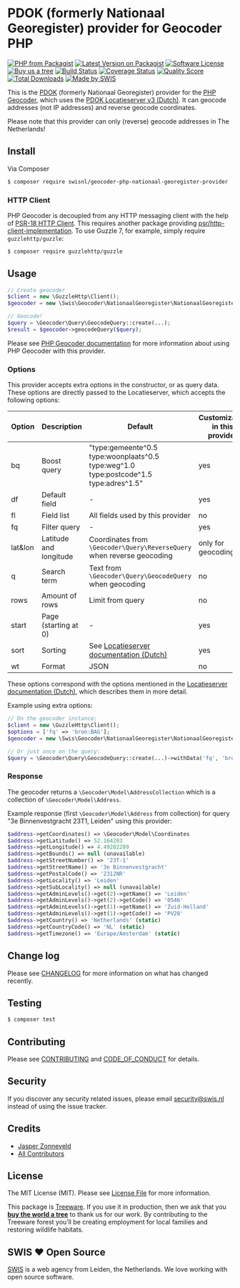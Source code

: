 # PDOK (formerly Nationaal Georegister) provider for Geocoder PHP

[![PHP from Packagist](https://img.shields.io/packagist/php-v/swisnl/geocoder-php-nationaal-georegister-provider.svg?style=flat-square)](https://packagist.org/packages/swisnl/geocoder-php-nationaal-georegister-provider)
[![Latest Version on Packagist](https://img.shields.io/packagist/v/swisnl/geocoder-php-nationaal-georegister-provider.svg?style=flat-square)](https://packagist.org/packages/swisnl/geocoder-php-nationaal-georegister-provider)
[![Software License](https://img.shields.io/packagist/l/swisnl/geocoder-php-nationaal-georegister-provider.svg?style=flat-square)](LICENSE.md) 
[![Buy us a tree](https://img.shields.io/badge/Treeware-%F0%9F%8C%B3-lightgreen.svg?style=flat-square)](https://plant.treeware.earth/swisnl/geocoder-php-nationaal-georegister-provider)
[![Build Status](https://img.shields.io/github/checks-status/swisnl/geocoder-php-nationaal-georegister-provider/master?label=tests)](https://github.com/swisnl/geocoder-php-nationaal-georegister-provider/actions/workflows/tests.yml)
[![Coverage Status](https://img.shields.io/scrutinizer/coverage/g/swisnl/geocoder-php-nationaal-georegister-provider.svg?style=flat-square)](https://scrutinizer-ci.com/g/swisnl/geocoder-php-nationaal-georegister-provider/code-structure)
[![Quality Score](https://img.shields.io/scrutinizer/g/swisnl/geocoder-php-nationaal-georegister-provider.svg?style=flat-square)](https://scrutinizer-ci.com/g/swisnl/geocoder-php-nationaal-georegister-provider)
[![Total Downloads](https://img.shields.io/packagist/dt/swisnl/geocoder-php-nationaal-georegister-provider.svg?style=flat-square)](https://packagist.org/packages/swisnl/geocoder-php-nationaal-georegister-provider)
[![Made by SWIS](https://img.shields.io/badge/%F0%9F%9A%80-made%20by%20SWIS-%230737A9.svg?style=flat-square)](https://www.swis.nl)

This is the [PDOK](https://www.pdok.nl/) (formerly Nationaal Georegister) provider for the [PHP Geocoder](https://github.com/geocoder-php/Geocoder), which uses the [PDOK Locatieserver v3 (Dutch)](https://www.pdok.nl/introductie/-/article/pdok-locatieserver-1).
It can geocode addresses (not IP addresses) and reverse geocode coordinates.

Please note that this provider can only (reverse) geocode addresses in The Netherlands!

## Install

Via Composer

``` bash
$ composer require swisnl/geocoder-php-nationaal-georegister-provider
```

### HTTP Client

PHP Geocoder is decoupled from any HTTP messaging client with the help of [PSR-18 HTTP Client](https://www.php-fig.org/psr/psr-18/).
This requires another package providing [psr/http-client-implementation](https://packagist.org/providers/psr/http-client-implementation).
To use Guzzle 7, for example, simply require `guzzlehttp/guzzle`:

``` bash
$ composer require guzzlehttp/guzzle
```

## Usage

``` php
// Create geocoder
$client = new \GuzzleHttp\Client();
$geocoder = new \Swis\Geocoder\NationaalGeoregister\NationaalGeoregister($client);

// Geocode!
$query = \Geocoder\Query\GeocodeQuery::create(...);
$result = $geocoder->geocodeQuery($query);
```

Please see [PHP Geocoder documentation](http://geocoder-php.org/Geocoder/) for more information about using PHP Geocoder with this provider.

### Options

This provider accepts extra options in the constructor, or as query data. These options are directly passed to the Locatieserver, which accepts the following options:

| Option  | Description            | Default | Customizable in this provider |
| ------- | ---------------------- | ------- | ----------------------------- |
| bq      | Boost query            | "type:gemeente^0.5 type:woonplaats^0.5 type:weg^1.0 type:postcode^1.5 type:adres^1.5" | yes |
| df      | Default field          | - | yes |
| fl      | Field list             | All fields used by this provider | no |
| fq      | Filter query           | - | yes |
| lat&lon | Latitude and longitude | Coordinates from `\Geocoder\Query\ReverseQuery` when reverse geocoding | only for geocoding |
| q       | Search term            | Text from `\Geocoder\Query\GeocodeQuery` when geocoding | no |
| rows    | Amount of rows         | Limit from query | no |
| start   | Page (starting at 0)   | - | yes |
| sort    | Sorting                | See [Locatieserver documentation (Dutch)](https://github.com/PDOK/locatieserver/wiki/API-Locatieserver#52url-parameters) | yes |
| wt      | Format                 | JSON | no |

These options correspond with the options mentioned in the [Locatieserver documentation (Dutch)](https://github.com/PDOK/locatieserver/wiki/API-Locatieserver#52url-parameters), which describes them in more detail.

Example using extra options:

``` php
// On the geocoder instance:
$client = new \GuzzleHttp\Client();
$options = ['fq' => 'bron:BAG'];
$geocoder = new \Swis\Geocoder\NationaalGeoregister\NationaalGeoregister($client, $options);

// Or just once on the query:
$query = \Geocoder\Query\GeocodeQuery::create(...)->withData('fq', 'bron:BAG');
```

### Response

The geocoder returns a `\Geocoder\Model\AddressCollection` which is a collection of `\Geocoder\Model\Address`.

Example response (first `\Geocoder\Model\Address` from collection) for query "3e Binnenvestgracht 23T1, Leiden" using this provider:

``` php
$address->getCoordinates() => \Geocoder\Model\Coordinates
$address->getLatitude() => 52.164203
$address->getLongitude() => 4.49202289
$address->getBounds() => null (unavailable)
$address->getStreetNumber() => '23T-1'
$address->getStreetName() => '3e Binnenvestgracht'
$address->getPostalCode() => '2312NR'
$address->getLocality() => 'Leiden'
$address->getSubLocality() => null (unavailable)
$address->getAdminLevels()->get(2)->getName() => 'Leiden'
$address->getAdminLevels()->get(2)->getCode() => '0546'
$address->getAdminLevels()->get(1)->getName() => 'Zuid-Holland'
$address->getAdminLevels()->get(1)->getCode() => 'PV28'
$address->getCountry() => 'Netherlands' (static)
$address->getCountryCode() => 'NL' (static)
$address->getTimezone() => 'Europe/Amsterdam' (static)
```

## Change log

Please see [CHANGELOG](CHANGELOG.md) for more information on what has changed recently.

## Testing

``` bash
$ composer test
```

## Contributing

Please see [CONTRIBUTING](CONTRIBUTING.md) and [CODE_OF_CONDUCT](CODE_OF_CONDUCT.md) for details.

## Security

If you discover any security related issues, please email security@swis.nl instead of using the issue tracker.

## Credits

- [Jasper Zonneveld](https://github.com/JaZo)
- [All Contributors](../../contributors)

## License

The MIT License (MIT). Please see [License File](LICENSE.md) for more information.

This package is [Treeware](https://treeware.earth). If you use it in production, then we ask that you [**buy the world a tree**](https://plant.treeware.earth/swisnl/geocoder-php-nationaal-georegister-provider) to thank us for our work. By contributing to the Treeware forest you’ll be creating employment for local families and restoring wildlife habitats.

## SWIS :heart: Open Source

[SWIS](https://www.swis.nl) is a web agency from Leiden, the Netherlands. We love working with open source software. 
